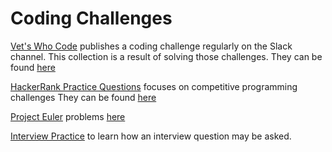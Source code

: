 # Coding Challenges

[Vet's Who Code](https://www.vetswhocode.io) publishes a coding challenge regularly on the Slack channel. This collection is a result of solving those challenges.
They can be found [here](../practice%20questions/VWC%20Coding%20Challenges)

[HackerRank Practice Questions](https://www.hackerrank.com/) focuses on competitive programming challenges
They can be found [here](../practice%20questions/HackerRank%20Problems)

[Project Euler](https://projecteuler.net/) problems [here](ProjectEuler)

[Interview Practice](Interview%20Practice) to learn how an interview question may be asked.
